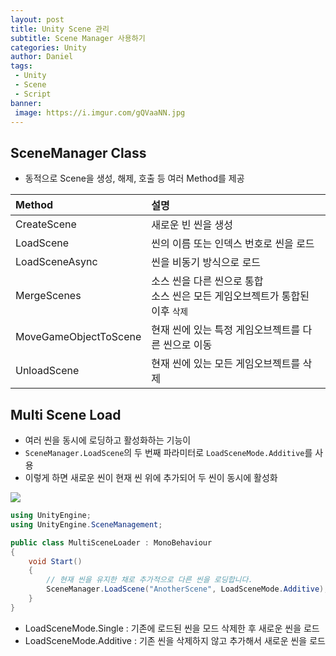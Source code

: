 ```yaml
---
layout: post
title: Unity Scene 관리
subtitle: Scene Manager 사용하기
categories: Unity
author: Daniel
tags: 
 - Unity
 - Scene
 - Script
banner:
 image: https://i.imgur.com/gQVaaNN.jpg
---
```

SceneManager Class
--

- 동적으로 Scene을 생성, 해제, 호출 등 여러 Method를 제공

|Method|설명|
|:--|:--|
|CreateScene|새로운 빈 씬을 생성|
|LoadScene|씬의 이름 또는 인덱스 번호로 씬을 로드|
|LoadSceneAsync|씬을 비동기 방식으로 로드|
|MergeScenes|소스 씬을 다른 씬으로 통합<br>소스 씬은 모든 게임오브젝트가 통합된 이후 `삭제`|
|MoveGameObjectToScene|현재 씬에 있는 특정 게임오브젝트를 다른 씬으로 이동|
|UnloadScene|현재 씬에 있는 모든 게임오브젝트를 삭제|

## Multi Scene Load
- 여러 씬을 동시에 로딩하고 활성화하는 기능이
- `SceneManager.LoadScene`의 두 번째 파라미터로 `LoadSceneMode.Additive`를 사용
- 이렇게 하면 새로운 씬이 현재 씬 위에 추가되어 두 씬이 동시에 활성화


![](https://i.imgur.com/gQVaaNN.jpg)

```csharp
using UnityEngine;
using UnityEngine.SceneManagement;

public class MultiSceneLoader : MonoBehaviour
{
    void Start()
    {
        // 현재 씬을 유지한 채로 추가적으로 다른 씬을 로딩합니다.
        SceneManager.LoadScene("AnotherScene", LoadSceneMode.Additive);
    }
}
```

- LoadSceneMode.Single : 기존에 로드된 씬을 모드 삭제한 후 새로운 씬을 로드
- LoadSceneMode.Additive : 기존 씬을 삭제하지 않고 추가해서 새로운 씬을 로드



